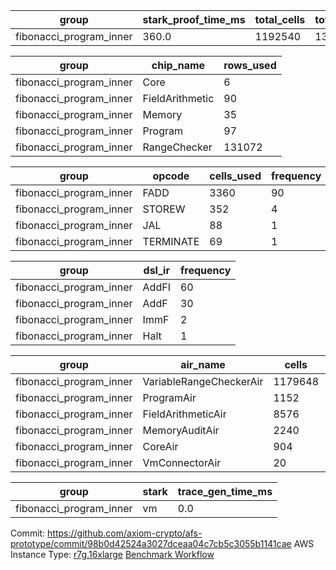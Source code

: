 | group | stark_proof_time_ms | total_cells | total_cells_used |
| --- | --- | --- | --- |
| fibonacci_program_inner | 360.0 | 1192540 | 135038 |

| group | chip_name | rows_used |
| --- | --- | --- |
| fibonacci_program_inner | Core | 6 |
| fibonacci_program_inner | FieldArithmetic | 90 |
| fibonacci_program_inner | Memory | 35 |
| fibonacci_program_inner | Program | 97 |
| fibonacci_program_inner | RangeChecker | 131072 |

| group | opcode | cells_used | frequency |
| --- | --- | --- | --- |
| fibonacci_program_inner | FADD | 3360 | 90 |
| fibonacci_program_inner | STOREW | 352 | 4 |
| fibonacci_program_inner | JAL | 88 | 1 |
| fibonacci_program_inner | TERMINATE | 69 | 1 |

| group | dsl_ir | frequency |
| --- | --- | --- |
| fibonacci_program_inner | AddFI | 60 |
| fibonacci_program_inner | AddF | 30 |
| fibonacci_program_inner | ImmF | 2 |
| fibonacci_program_inner | Halt | 1 |

| group | air_name | cells | constraints | interactions | main_cols | perm_cols | prep_cols | quotient_deg | rows |
| --- | --- | --- | --- | --- | --- | --- | --- | --- | --- |
| fibonacci_program_inner | VariableRangeCheckerAir | 1179648 | 4 | 1 | 1 | 8 | 2 | 1 | 131072 |
| fibonacci_program_inner | ProgramAir | 1152 | 4 | 1 | 1 | 8 | 9 | 1 | 128 |
| fibonacci_program_inner | FieldArithmeticAir | 8576 | 28 | 15 | 31 | 36 | 0 | 2 | 128 |
| fibonacci_program_inner | MemoryAuditAir | 2240 | 21 | 6 | 19 | 16 | 0 | 2 | 64 |
| fibonacci_program_inner | CoreAir | 904 | 117 | 19 | 69 | 44 | 0 | 2 | 8 |
| fibonacci_program_inner | VmConnectorAir | 20 | 4 | 2 | 2 | 8 | 1 | 2 | 2 |

| group | stark | trace_gen_time_ms |
| --- | --- | --- |
| fibonacci_program_inner | vm | 0.0 |



Commit: https://github.com/axiom-crypto/afs-prototype/commit/98b0d42524a3027dceaa04c7cb5c3055b1141cae
AWS Instance Type: [r7g.16xlarge](https://instances.vantage.sh/aws/ec2/r7g.16xlarge)
[Benchmark Workflow](https://github.com/axiom-crypto/afs-prototype/actions/runs/11003690764)
